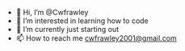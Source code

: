 - 👋 Hi, I’m @Cwfrawley
- 👀 I’m interested in learning how to code
- 🌱 I’m currently just starting out
- 📫 How to reach me cwfrawley2001@gmail.com

<!---
HufflepuffSoldier/HufflepuffSoldier is a ✨ special ✨ repository because its `README.md` (this file) appears on your GitHub profile.
You can click the Preview link to take a look at your changes.
--->

